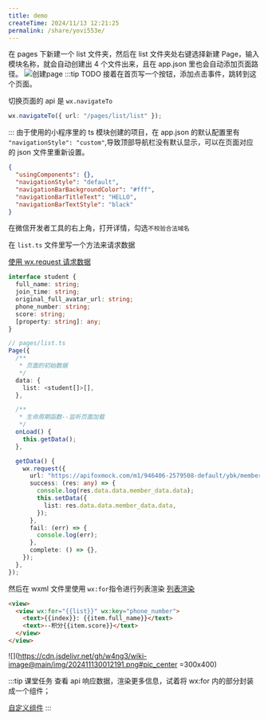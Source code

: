 ```yaml
---
title: demo
createTime: 2024/11/13 12:21:25
permalink: /share/yovi553e/
---
```


在 pages 下新建一个 list 文件夹，然后在 list 文件夹处右键选择新建 Page，输入模块名称，就会自动创建出 4 个文件出来，且在 app.json 里也会自动添加页面路径。
![创建page](https://cdn.jsdelivr.net/gh/w4ng3/wiki-image@main/img/202411122321223.png)
:::tip TODO
接着在首页写一个按钮，添加点击事件，跳转到这个页面。

切换页面的 api 是 `wx.navigateTo`

```ts
wx.navigateTo({ url: "/pages/list/list" });
```

:::
由于使用的小程序里的 ts 模块创建的项目，在 app.json 的默认配置里有 `"navigationStyle": "custom"`,导致顶部导航栏没有默认显示，可以在页面对应的 json 文件里重新设置。

```json
{
  "usingComponents": {},
  "navigationStyle": "default",
  "navigationBarBackgroundColor": "#fff",
  "navigationBarTitleText": "HELLO",
  "navigationBarTextStyle": "black"
}
```

在微信开发者工具的右上角，打开详情，勾选`不校验合法域名`

在 `list.ts` 文件里写一个方法来请求数据

[使用 wx.request 请求数据](https://developers.weixin.qq.com/miniprogram/dev/api/network/request/wx.request.html)

```ts
interface student {
  full_name: string;
  join_time: string;
  original_full_avatar_url: string;
  phone_number: string;
  score: string;
  [property: string]: any;
}

// pages/list.ts
Page({
  /**
   * 页面的初始数据
   */
  data: {
    list: <student[]>[],
  },

  /**
   * 生命周期函数--监听页面加载
   */
  onLoad() {
    this.getData();
  },

  getData() {
    wx.request({
      url: "https://apifoxmock.com/m1/946406-2579508-default/ybk/members",
      success: (res: any) => {
        console.log(res.data.data.member_data.data);
        this.setData({
          list: res.data.data.member_data.data,
        });
      },
      fail: (err) => {
        console.log(err);
      },
      complete: () => {},
    });
  },
});
```

然后在 wxml 文件里使用 `wx:for`指令进行列表渲染
[列表渲染](https://developers.weixin.qq.com/miniprogram/dev/reference/wxml/list.html)

```html
<view>
  <view wx:for="{{list}}" wx:key="phone_number">
    <text>{{index}}: {{item.full_name}}</text>
    <text>--积分{{item.score}}</text>
  </view>
</view>
```

![](https://cdn.jsdelivr.net/gh/w4ng3/wiki-image@main/img/202411130012191.png#pic_center =300x400)

:::tip 课堂任务
查看 api 响应数据，渲染更多信息，试着将 wx:for 内的部分封装成一个组件；

[自定义组件](https://developers.weixin.qq.com/miniprogram/dev/reference/api/Component.html)
:::
